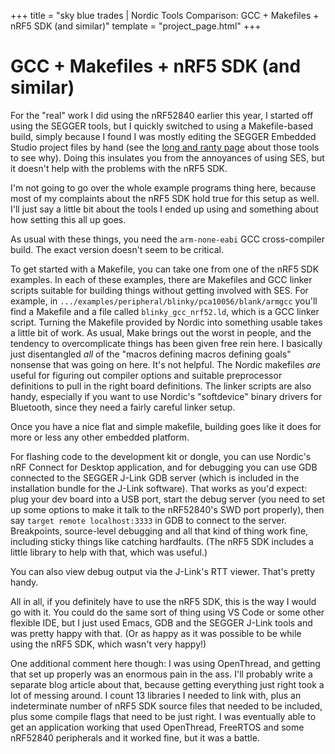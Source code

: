 +++
title = "sky blue trades | Nordic Tools Comparison: GCC + Makefiles + nRF5 SDK (and similar)"
template = "project_page.html"
+++

# GCC + Makefiles + nRF5 SDK (and similar)

For the "real" work I did using the nRF52840 earlier this year, I
started off using the SEGGER tools, but I quickly switched to using a
Makefile-based build, simply because I found I was mostly editing the
SEGGER Embedded Studio project files by hand (see the [long and ranty
page](nrf5-sdk-ses) about those tools to see why). Doing this
insulates you from the annoyances of using SES, but it doesn't help
with the problems with the nRF5 SDK.

I'm not going to go over the whole example programs thing here,
because most of my complaints about the nRF5 SDK hold true for this
setup as well. I'll just say a little bit about the tools I ended up
using and something about how setting this all up goes.

As usual with these things, you need the `arm-none-eabi` GCC
cross-compiler build. The exact version doesn't seem to be critical.

To get started with a Makefile, you can take one from one of the nRF5
SDK examples. In each of these examples, there are Makefiles and GCC
linker scripts suitable for building things without getting involved
with SES. For example, in
`.../examples/peripheral/blinky/pca10056/blank/armgcc` you'll find a
Makefile and a file called `blinky_gcc_nrf52.ld`, which is a GCC
linker script. Turning the Makefile provided by Nordic into something
usable takes a little bit of work. As usual, Make brings out the worst
in people, and the tendency to overcomplicate things has been given
free rein here. I basically just disentangled *all* of the "macros
defining macros defining goals" nonsense that was going on here. It's
not helpful. The Nordic makefiles *are* useful for figuring out
compiler options and suitable preprocessor definitions to pull in the
right board definitions. The linker scripts are also handy, especially
if you want to use Nordic's "softdevice" binary drivers for Bluetooth,
since they need a fairly careful linker setup.

Once you have a nice flat and simple makefile, building goes like it
does for more or less any other embedded platform.

For flashing code to the development kit or dongle, you can use
Nordic's nRF Connect for Desktop application, and for debugging you
can use GDB connected to the SEGGER J-Link GDB server (which is
included in the installation bundle for the J-Link software). That
works as you'd expect: plug your dev board into a USB port, start the
debug server (you need to set up some options to make it talk to the
nRF52840's SWD port properly), then say `target remote localhost:3333`
in GDB to connect to the server. Breakpoints, source-level debugging
and all that kind of thing work fine, including sticky things like
catching hardfaults. (The nRF5 SDK includes a little library to help
with that, which was useful.)

You can also view debug output via the J-Link's RTT viewer. That's
pretty handy.

All in all, if you definitely have to use the nRF5 SDK, this is the
way I would go with it. You could do the same sort of thing using VS
Code or some other flexible IDE, but I just used Emacs, GDB and the
SEGGER J-Link tools and was pretty happy with that. (Or as happy as it
was possible to be while using the nRF5 SDK, which wasn't very happy!)

One additional comment here though: I was using OpenThread, and
getting that set up properly was an enormous pain in the ass. I'll
probably write a separate blog article about that, because getting
everything just right took a lot of messing around. I count 13
libraries I needed to link with, plus an indeterminate number of nRF5
SDK source files that needed to be included, plus some compile flags
that need to be just right. I was eventually able to get an
application working that used OpenThread, FreeRTOS and some nRF52840
peripherals and it worked fine, but it was a battle.
